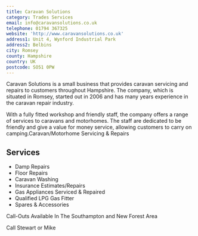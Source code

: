 ```yaml
---
title: Caravan Solutions
category: Trades Services
email: info@caravansolutions.co.uk
telephone: 01794 367325
website: 'http://www.caravansolutions.co.uk'
address1: Unit 4, Wynford Industrial Park
address2: Belbins
city: Romsey
county: Hampshire
country: UK
postcode: SO51 0PW
---
```

Caravan Solutions is a small business that provides caravan servicing and repairs to customers throughout Hampshire. The company, which is situated in Romsey, started out in 2006 and has many years experience in the caravan repair industry.

With a fully fitted workshop and friendly staff, the company offers a range of services to caravans and motorhomes. The staff are dedicated to be friendly and give a value for money service, allowing customers to carry on camping.Caravan/Motorhome Servicing & Repairs

## Services

* Damp Repairs
* Floor Repairs
* Caravan Washing
* Insurance Estimates/Repairs
* Gas Appliances Serviced & Repaired
* Qualified LPG Gas Fitter
* Spares & Accessories

Call-Outs Available In The Southampton and New Forest Area

Call Stewart or Mike